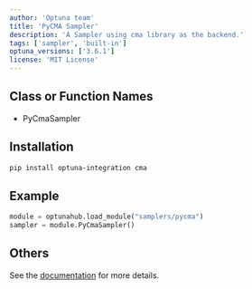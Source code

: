 ```yaml
---
author: 'Optuna team'
title: 'PyCMA Sampler'
description: 'A Sampler using cma library as the backend.'
tags: ['sampler', 'built-in']
optuna_versions: ['3.6.1']
license: 'MIT License'
---
```


## Class or Function Names
- PyCmaSampler

## Installation
```bash
pip install optuna-integration cma
```

## Example
```python
module = optunahub.load_module("samplers/pycma")
sampler = module.PyCmaSampler()
```

## Others
See the [documentation](https://optuna-integration.readthedocs.io/en/latest/reference/generated/optuna_integration.PyCmaSampler.html) for more details.
